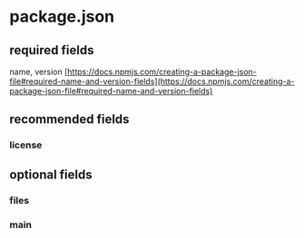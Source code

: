 # package.json

## required fields

name, version
[https://docs.npmjs.com/creating-a-package-json-file#required-name-and-version-fields](https://docs.npmjs.com/creating-a-package-json-file#required-name-and-version-fields)

## recommended fields

### license

## optional fields

### files

### main
